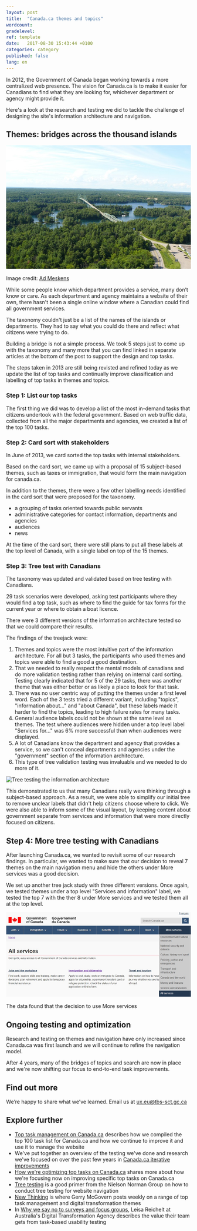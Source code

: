 ```yaml
---
layout: post
title:  "Canada.ca themes and topics"
wordcount: 
gradelevel: 
ref: template
date:   2017-08-30 15:43:44 +0100
categories: category
published: false
lang: en
---
```


In 2012, the Government of Canada began working towards a more centralized web presence. The vision for Canada.ca is to make it easier for Canadians to find what they are looking for, whichever department or agency might provide it. 

Here's a look at the research and testing we did to tackle the challenge of designing the site's information architecture and navigation.

## Themes: bridges across the thousand islands

<img class="img-responsive" alt="Bridge across the Thousand Islands" src="/images/thousand-islands-bridge_600x400.jpg">

Image credit: [Ad Meskens](https://commons.wikimedia.org/wiki/User:Ad_Meskens)

While some people know which department provides a service, many don’t know or care. As each department and agency maintains a website of their own, there hasn't been a single online window where a Canadian could find all government services.

The taxonomy couldn't just be a list of the names of the islands or departments. They had to say what you could do there and reflect what citizens were trying to do.

Building a bridge is not a simple process. We took 5 steps just to come up with the taxonomy and many more that you can find linked in separate articles at the bottom of the post to support the design and top tasks. 

The steps taken in 2013 are still being revisted and refined today as we update the list of top tasks and continually improve classification and labelling of top tasks in themes and topics.

### Step 1: List our top tasks

The first thing we did was to develop a list of the most in-demand tasks that citizens undertook with the federal government. Based on web traffic data, collected from all the major departments and agencies, we created a list of the top 100 tasks.

### Step 2: Card sort with stakeholders

In June of 2013, we card sorted the top tasks with internal stakeholders.

Based on the card sort, we came up with a proposal of 15 subject-based themes, such as taxes or immigration, that would form the main navigation for canada.ca.

In addition to the themes, there were a few other labelling needs identified in the card sort that were proposed for the taxonomy.
- a grouping of tasks oriented towards public servants
- administrative categories for contact information, departments and agencies
- audiences
- news 

At the time of the card sort, there were still plans to put all these labels at the top level of Canada, with a single label on top of the 15 themes.

### Step 3: Tree test with Canadians

The taxonomy was updated and validated based on tree testing with Canadians.

29 task scenarios were developed, asking test participants where they would find a top task, such as where to find the guide for tax forms for the current year or where to obtain a boat licence.

There were 3 different versions of the information architecture tested so that we could compare their results.

The findings of the treejack were:
1) Themes and topics were the most intuitive part of the information architecture. For all but 3 tasks, the participants who used themes and topics were able to find a good a good destination.
2) That we needed to really respect the mental models of canadians and do more validation testing rather than relying on internal card sorting. Testing clearly indicated that for 5 of the 29 tasks, there was another theme that was either better or as likely a place to look for that task.
3) There was no user centric way of putting the themes under a first level word. Each of the 3 tests tried a different variant, including "topics", "information about..." and "about Canada", but these labels made it harder to find the topics, leading to high failure rates for many tasks.
4) General audience labels could not be shown at the same level as themes. The test where audiences were hidden under a top level label "Services for..." was 6% more successful than when audiences were displayed.
5) A lot of Canadians know the department and agency that provides a service, so we can't conceal departments and agencies under the "government" section of the information architecture.
6) This type of tree validation testing was invaluable and we needed to do more of it. 

<img class="img-responsive" alt="Tree testing the information architecture" src="/images/Tree_test_results_2013">

This demonstrated to us that many Canadians really were thinking through a subject-based approach. As a result, we were able to simplify our initial tree to remove unclear labels that didn't help citizens choose where to click. We were also able to inform some of the visual layout, by keeping content about government separate from services and information that were more directly focused on citizens.

## Step 4: More tree testing with Canadians

After launching Canada.ca, we wanted to revisit some of our research findings. In particular, we wanted to make sure that our decision to reveal 7 themes on the main navigation menu and hide the others under More services was a good decision.

We set up another tree jack study with three different versions. Once again, we tested themes under a top level "Services and information" label, we tested the top 7 with the ther 8 under More services and we tested them all at the top level.

<img class="img-responsive" alt="Themes on canada.ca" src="/images/themes_1000x457.jpg">

The data found that the decision to use More services

## Ongoing testing and optimization

Research and testing on themes and navigation have only increased since Canada.ca was first launch and we will continue to refine the navigation model.

After 4 years, many of the bridges of topics and search are now in place and we're now shifting our focus to end-to-end task improvements.

## Find out more

We’re happy to share what we’ve learned. Email us at ux.eu@tbs-sct.gc.ca

## Explore further

* [Top task management on Canada.ca]() describes how we compiled the top 100 task list for Canada.ca and how we continue to improve it and use it to manage the website
* We've put together an overview of the testing we've done and research we've focused on over the past few years in [Canada.ca iterative improvements](https://canada-ca.github.io/category/2017/09/11/iterative-improvements.html)
* [How we're optimizing top tasks on Canada.ca](https://canada-ca.github.io/category/2017/08/21/optimization-overview.html) shares more about how we're focusing now on improving specific top tasks on Canada.ca
* [Tree testing](https://www.nngroup.com/articles/tree-testing/) is a good primer from the Nielson Norman Group on how to conduct tree testing for website navigation
* [New Thinking](http://gerrymcgovern.com/new-thinking/) is where Gerry McGovern posts weekly on a range of top task management and digital transformation themes 
* In [Why we say no to surveys and focus groups](https://www.dta.gov.au/blog/surveys-and-focus-groups/), Leisa Reichelt at Australia's Digital Transformation Agency describes the value their team gets from task-based usability testing

